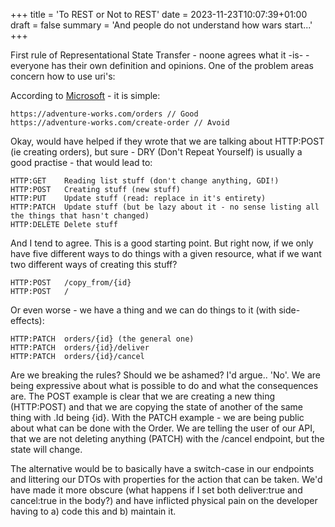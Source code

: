 +++
title = 'To REST or Not to REST'
date = 2023-11-23T10:07:39+01:00
draft = false
summary = 'And people do not understand how wars start...'
+++

First rule of Representational State Transfer - noone agrees what it -is- - everyone has their own definition and opinions. One of the problem areas concern how to use uri's:

According to [Microsoft](https://learn.microsoft.com/en-us/azure/architecture/best-practices/api-design#organize-the-api-design-around-resources) - it is simple:

    https://adventure-works.com/orders // Good
    https://adventure-works.com/create-order // Avoid

Okay, would have helped if they wrote that we are talking about HTTP:POST (ie creating orders), but sure - DRY (Don't Repeat Yourself) is usually a good practise - that would lead to:

    HTTP:GET    Reading list stuff (don't change anything, GDI!)
    HTTP:POST   Creating stuff (new stuff)
    HTTP:PUT    Update stuff (read: replace in it's entirety)
    HTTP:PATCH  Update stuff (but be lazy about it - no sense listing all the things that hasn't changed)
    HTTP:DELETE Delete stuff

And I tend to agree. This is a good starting point. But right now, if we only have five different ways to do things with a given resource, what if we want two different ways of creating this stuff?

    HTTP:POST   /copy_from/{id}
    HTTP:POST   /

Or even worse - we have a thing and we can do things to it (with side-effects):

    HTTP:PATCH  orders/{id} (the general one)
    HTTP:PATCH  orders/{id}/deliver
    HTTP:PATCH  orders/{id}/cancel

Are we breaking the rules? Should we be ashamed? I'd argue.. 'No'. We are being expressive about what is possible to do and what the consequences are. The POST example is clear that we are creating a new thing (HTTP:POST) and that we are copying the state of another of the same thing with .Id being {id}. With the PATCH example - we are being public about what can be done with the Order. We are telling the user of our API, that we are not deleting anything (PATCH) with the /cancel endpoint, but the state will change.

The alternative would be to basically have a switch-case in our endpoints and littering our DTOs with properties for the action that can be taken. We'd have made it more obscure (what happens if I set both deliver:true and cancel:true in the body?) and have inflicted physical pain on the developer having to a) code this and b) maintain it. 